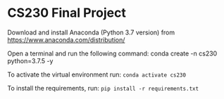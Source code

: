 # CS230 Final Project
Download and install Anaconda (Python 3.7 version) from https://www.anaconda.com/distribution/

Open a terminal and run the following command:
 conda create -n cs230 python=3.7.5 -y

To activate the virtual environment run:
 `conda activate cs230`

To install the requirements, run:
  `pip install -r requirements.txt`
